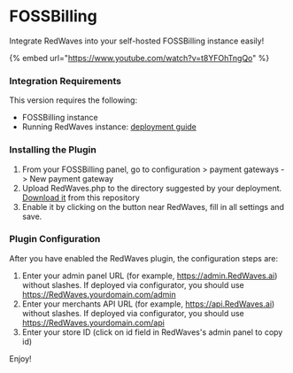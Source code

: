 # FOSSBilling

Integrate RedWaves into your self-hosted FOSSBilling instance easily!

{% embed url="https://www.youtube.com/watch?v=t8YFOhTngQo" %}

### Integration Requirements

This version requires the following:

- FOSSBilling instance
- Running RedWaves instance: [deployment guide](https://docs.RedWaves.ai/deployment)

### Installing the Plugin

1. From your FOSSBilling panel, go to configuration > payment gateways -> New payment gateway
2. Upload RedWaves.php to the directory suggested by your deployment. [Download it](https://raw.githubusercontent.com/RedWaves/RedWaves-boxbilling/master/RedWaves.php) from this repository
3. Enable it by clicking on the button near RedWaves, fill in all settings and save.

### Plugin Configuration

After you have enabled the RedWaves plugin, the configuration steps are:

1. Enter your admin panel URL (for example, https://admin.RedWaves.ai) without slashes. If deployed via configurator, you should use https://RedWaves.yourdomain.com/admin
2. Enter your merchants API URL (for example, https://api.RedWaves.ai) without slashes. If deployed via configurator, you should use https://RedWaves.yourdomain.com/api
3. Enter your store ID (click on id field in RedWaves's admin panel to copy id)

Enjoy!
